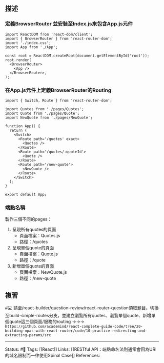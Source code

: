 
## 描述


###  定義BrowserRouter 並安裝至Index.js來包含App.js元件
```
import ReactDOM from 'react-dom/client';
import { BrowserRouter } from 'react-router-dom';
import './index.css';
import App from './App';

const root = ReactDOM.createRoot(document.getElementById('root'));
root.render(
  <BrowserRouter>
    <App />
  </BrowserRouter>,
);
```

### 在App.js元件上定義BrowserRouter的Routing

```
import { Switch, Route } from 'react-router-dom';

import Quotes from './pages/Quotes';
import Quote from './pages/Quote';
import NewQuote from './pages/NewQuote';

function App() {
  return (
    <Switch>
      <Route path='/quotes' exact>
        <Quotes />
      </Route>
      <Route path='/quotes/:quoteId'>
        <Quote />
      </Route>
      <Route path='/new-quote'>
        <NewQuote />
      </Route>
    </Switch>
  );
}

export default App;
```


### 端點名稱

製作三個不同的pages：
1. 呈現所有quotes的頁面 
	- 頁面檔案：Quotes.js
	- 路徑：/quotes
2. 呈現單個quote的頁面 
	- 頁面檔案：Quote.js
	- 路徑：/quote
3. 新增單個quote的頁面 
	- 頁面檔案：NewQuote.js
	- 路徑：/new-quote

## 複習

#💻 請至/react-builder/question-review/react-router-question領取題目，切換至build-simple-routes分支，並建立瀏覽所有quotes、瀏覽單個quote、新增單個quote這三個頁面/服務的routing ->->-> `https://github.com/academind/react-complete-guide-code/tree/20-building-mpas-with-react-router/code/10-practice-redirecting-and-extracting-params/src`
<!--SR:!2023-07-23,158,250-->


---
Status: #🌱 
Tags:
[[React]]
Links:
[[RESTful API：端點命名法則通常會因為URI的域名限制而一律使用Spinal Case]]
References: